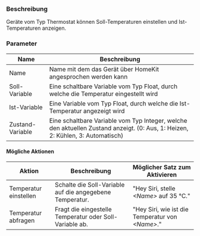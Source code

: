 ### Beschreibung

Geräte vom Typ Thermostat können Soll-Temperaturen einstellen und Ist-Temperaturen anzeigen.

### Parameter

Name             | Beschreibung
---------------- | ---------------
Name             | Name mit dem das Gerät über HomeKit angesprochen werden kann
Soll-Variable    | Eine schaltbare Variable vom Typ Float, durch welche die Temperatur eingestellt wird
Ist-Variable     | Eine Variable vom Typ Float, durch welche die Ist-Temperatur angezeigt wird
Zustand-Variable | Eine schaltbare Variable vom Typ Integer, welche den aktuellen Zustand anzeigt. (0: Aus, 1: Heizen, 2: Kühlen, 3: Automatisch)


#### Mögliche Aktionen

Aktion                 | Beschreibung                                                                  | Möglicher Satz zum Aktivieren
---------------------- | ----------------------------------------------------------------------------- | -----------------------------
Temperatur einstellen  | Schalte die Soll-Variable auf die angegebene Temperatur.                      | "Hey Siri, stelle _<Name\>_ auf 35 °C."
Temperatur abfragen    | Fragt die eingestelle Temperatur oder Soll-Variable ab.                       | "Hey Siri, wie ist die Temperatur von _<Name\>_."